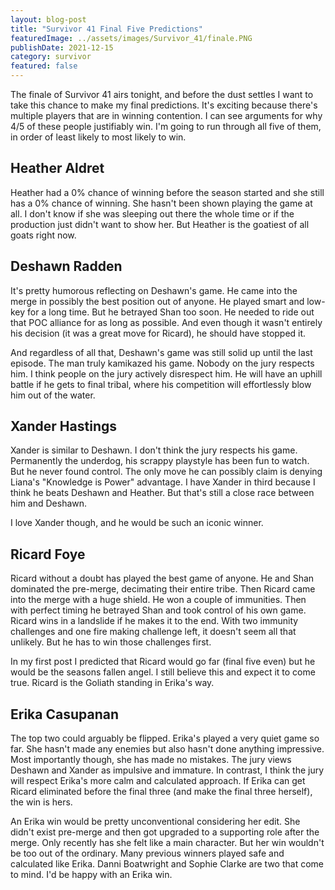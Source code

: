 ```yaml
---
layout: blog-post
title: "Survivor 41 Final Five Predictions"
featuredImage: ../assets/images/Survivor_41/finale.PNG
publishDate: 2021-12-15
category: survivor
featured: false
---
```


The finale of Survivor 41 airs tonight, and before the dust settles I want to take this chance to make my final predictions. It's exciting because there's multiple players that are in winning contention. I can see arguments for why 4/5 of these people justifiably win. I'm going to run through all five of them, in order of least likely to most likely to win.

## Heather Aldret

Heather had a 0% chance of winning before the season started and she still has a 0% chance of winning. She hasn't been shown playing the game at all. I don't know if she was sleeping out there the whole time or if the production just didn't want to show her. But Heather is the goatiest of all goats right now.

## Deshawn Radden

It's pretty humorous reflecting on Deshawn's game. He came into the merge in possibly the best position out of anyone. He played smart and low-key for a long time. But he betrayed Shan too soon. He needed to ride out that POC alliance for as long as possible. And even though it wasn't entirely his decision (it was a great move for Ricard), he should have stopped it.  

And regardless of all that, Deshawn's game was still solid up until the last episode. The man truly kamikazed his game. Nobody on the jury respects him. I think people on the jury actively disrespect him.  He will have an uphill battle if he gets to final tribal, where his competition will effortlessly blow him out of the water.



## Xander Hastings

Xander is similar to Deshawn. I don't think the jury respects his game. Permanently the underdog, his scrappy playstyle has been fun to watch. But he never found control. The only move he can possibly claim is denying Liana's "Knowledge is Power" advantage. I have Xander in third because I think he beats Deshawn and Heather. But that's still a close race between him and Deshawn.

I love Xander though, and he would be such an iconic winner.

## Ricard Foye

Ricard without a doubt has played the best game of anyone. He and Shan dominated the pre-merge, decimating their entire tribe. Then Ricard came into the merge with a huge shield. He won a couple of immunities. Then with perfect timing he betrayed Shan and took control of his own game. Ricard wins in a landslide if he makes it to the end. With two immunity challenges and one fire making challenge left, it doesn't seem all that unlikely. But he has to win those challenges first.

In my first post I predicted that Ricard would go far (final five even) but he would be the seasons fallen angel. I still believe this and expect it to come true. Ricard is the Goliath standing in Erika's way. 

## Erika Casupanan

The top two could arguably be flipped. Erika's  played a very quiet game so far. She hasn't made any enemies but also  hasn't done anything impressive. Most importantly though, she has made  no mistakes. The jury views Deshawn and Xander as impulsive and immature. In contrast, I think the jury will respect Erika's more calm and calculated approach. If Erika can get Ricard eliminated before the final three (and make the final three herself), the win is hers.

An Erika win would be pretty unconventional considering her edit. She didn't exist pre-merge and then got upgraded to a supporting role after the merge. Only recently has she felt like a main character. But her win wouldn't be too out of the ordinary. Many previous winners played safe and calculated like Erika. Danni Boatwright and Sophie Clarke are two that come to mind. I'd be happy with an Erika win.




